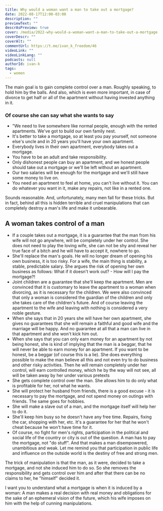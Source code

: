 ```yaml
---
title: Why would a woman want a man to take out a mortgage?
date: 2022-08-17T12:00-03:00
description: ""
previewText: ""
descrAsPreview: true
cover: /media/2022-why-would-a-woman-want-a-man-to-take-out-a-mortgage.avif
coverDescr: ""
coverAlt: ""
commentUrl: https://t.me/ivan_k_freedom/46
videoLink: ""
videoLinkLang: ""
podcasts: null
authorId: ivan-k
tags:
  - women
---
```


The main goal is to gain complete control over a man. Roughly speaking, to hold him by the balls. And also, which is even more important, in case of divorce to get half or all of the apartment without having invested anything in it.

### Of course she can say what she wants to say

- "We need to live somewhere like normal people, enough with the rented apartments. We've got to build our own family nest.
- It's better to take a mortgage, so at least you pay yourself, not someone else's uncle and in 20 years you'll have your own apartment.
- Everybody lives in their own apartment, everybody takes out a mortgage.
- You have to be an adult and take responsibility.
- Only dishonest people can buy an apartment, and we honest people should take out a mortgage or we'll be left without an apartment.
- Our two salaries will be enough for the mortgage and we'll still have some money to live on.
- You need an apartment to feel at home, you can't live without it. You can do whatever you want in it, make any repairs, not like in a rented one.

Sounds reasonable. And, unfortunately, many men fall for these tricks. But in fact, behind all this is hidden terrible and cruel manipulations that can completely destroy a man's life and make it unbearable.

## A woman takes control of a man

- If a couple takes out a mortgage, it is a guarantee that the man from his wife will not go anywhere, will be completely under her control. She does not need to play the loving wife, she can not be shy and reveal her true face of a bitch and he will have to accept it, nowhere to go.
- She'll replace the man's goals. He will no longer dream of opening his own business, it is too risky. For a wife, the main thing is stability, a stable, predictable salary. She argues the risk of opening her own business as follows: What if it doesn't work out? - How will I pay the mortgage?!
- Joint children are a guarantee that she'll keep the apartment. Men are convinced that it is customary to leave the apartment to a woman when divorcing, as it is necessary for the children. We were also convinced that only a woman is considered the guardian of the children and only she takes care of the children's future. And of course leaving the apartment to the wife and leaving with nothing is considered a very noble gesture.
- When she says that in 20 years she will have her own apartment, she gives no guarantees that she will remain a faithful and good wife and the marriage will be happy. And no guarantee at all that a man can live in that apartment and she won't kick him out.
- When she says that you can only earn money for an apartment by not being honest, she is kind of implying that the man is a beggar, that he will never be able to earn money for an apartment. If you want to be honest, be a beggar (of course this is a lie). She does everything possible to make the man believe all this and not even try to do business and other risky activities. Then he will remain completely under her control, will earn controlled money, which he by the way will not see, all will be taken away by her under various pretexts
- She gets complete control over the man. She allows him to do only what is profitable for her, not what he wants.
- She will protect her husband from friends, there is a good excuse - it is necessary to pay the mortgage, and not spend money on outings with friends. The same goes for hobbies.
- She will make a slave out of a man, and the mortgage itself will help her to do it.
- She'll keep him busy so he doesn't have any free time. Repairs, fixing the car, shopping with her, etc. It's a guarantee for her that he won't cheat because he won't have time for it.
- Of course, no fight for men's rights, participation in the political and social life of the country or city is out of the question. A man has to pay the mortgage, not "do stuff". And that makes a man disempowered, unambitious and weak. Let me remind you that participation in public life and influence on the outside world is the destiny of free and strong men.

The trick of manipulation is that the man, as it were, decided to take a mortgage, and not she induced him to do so. So she removes the responsibility and gets control over him and after that there can be no claims to her, he "himself" decided it.

I want you to understand what a mortgage is when it is induced by a woman: A man makes a real decision with real money and obligations for the sake of an ephemeral vision of the future, which his wife imposes on him with the help of cunning manipulations.
